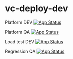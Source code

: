 # vc-deploy-dev

Platform DEV [![App Status](https://argo.govirto.com/api/badge?name=vcplatform-dev&revision=true)](https://argo.govirto.com/applications/vcplatform-dev)

Platform QA [![App Status](https://argo.govirto.com/api/badge?name=vcplatform-qa&revision=true)](https://argo.govirto.com/applications/vcplatform-qa)

Load test DEV [![App Status](https://argo.govirto.com/api/badge?name=loadtest-dev&revision=true)](https://argo.govirto.com/applications/loadtest-dev)

Regression QA [![App Status](https://argo.govirto.com/api/badge?name=regression-app-qa&revision=true)](https://argo.govirto.com/applications/regression-app-qa)